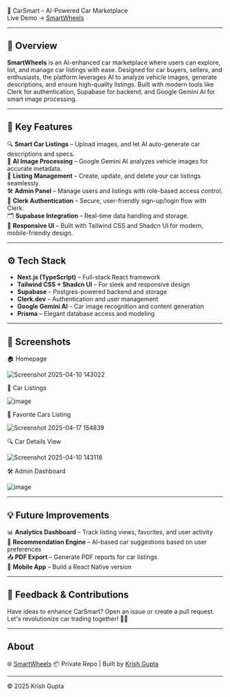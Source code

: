 🚗 CarSmart – AI-Powered Car Marketplace  
Live Demo → [SmartWheels](https://smartwheels.vercel.app/)

---

## 🚀 Overview
**SmartWheels** is an AI-enhanced car marketplace where users can explore, list, and manage car listings with ease. Designed for car buyers, sellers, and enthusiasts, the platform leverages AI to analyze vehicle images, generate descriptions, and ensure high-quality listings. Built with modern tools like Clerk for authentication, Supabase for backend, and Google Gemini AI for smart image processing.

---

## 🧩 Key Features
🔍 **Smart Car Listings** – Upload images, and let AI auto-generate car descriptions and specs.  
📸 **AI Image Processing** – Google Gemini AI analyzes vehicle images for accurate metadata.  
🧾 **Listing Management** – Create, update, and delete your car listings seamlessly.  
🛠 **Admin Panel** – Manage users and listings with role-based access control.  
🔐 **Clerk Authentication** – Secure, user-friendly sign-up/login flow with Clerk.  
🗂 **Supabase Integration** – Real-time data handling and storage.  
📱 **Responsive UI** – Built with Tailwind CSS and Shadcn UI for modern, mobile-friendly design.

---

## ⚙️ Tech Stack

- **Next.js (TypeScript)** – Full-stack React framework  
- **Tailwind CSS + Shadcn UI** – For sleek and responsive design  
- **Supabase** – Postgres-powered backend and storage  
- **Clerk.dev** – Authentication and user management  
- **Google Gemini AI** – Car image recognition and content generation  
- **Prisma** – Elegant database access and modeling

---

## 📸 Screenshots

🏠 Homepage

![Screenshot 2025-04-10 143022](https://github.com/user-attachments/assets/9bcfe51c-58bb-433e-96c8-6a2f2dd576c4)

🚗 Car Listings

![image](https://github.com/user-attachments/assets/59637a45-720f-4c65-bac4-65b9df430b87)

📝 Favorite Cars Listing

![Screenshot 2025-04-17 154839](https://github.com/user-attachments/assets/7b29dea9-40d3-4660-8786-998bb9211fae)



🔍 Car Details View

![Screenshot 2025-04-10 143118](https://github.com/user-attachments/assets/972c0c72-2409-427a-bcd2-07e43ee4d23a)

🛠 Admin Dashboard  

![image](https://github.com/user-attachments/assets/85f118b8-14dc-4558-bc67-34db050f2be8)


---

## 💡 Future Improvements

📊 **Analytics Dashboard** – Track listing views, favorites, and user activity  
🧠 **Recommendation Engine** – AI-based car suggestions based on user preferences  
📤 **PDF Export** – Generate PDF reports for car listings  
📱 **Mobile App** – Build a React Native version  

---

## 🤝 Feedback & Contributions

Have ideas to enhance CarSmart? Open an issue or create a pull request. Let's revolutionize car trading together! 🚙💼

---

## About

🌐 [SmartWheels](https://smartwheels.vercel.app/)
📦 Private Repo | Built by [Krish Gupta](https://github.com/Krish-Gupta24)

---

© 2025 Krish Gupta
